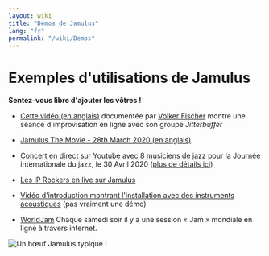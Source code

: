 ```yaml
---
layout: wiki
title: "Démos de Jamulus"
lang: "fr"
permalink: "/wiki/Demos"
---
```



# Exemples d'utilisations de Jamulus

**Sentez-vous libre d'ajouter les vôtres !**


* [Cette vidéo (en anglais)](https://youtube.com/watch?v=c8838jS2g3U) documentée par [Volker Fischer](https://sourceforge.net/u/corrados/profile/) montre une séance d'improvisation en ligne avec son groupe _Jitterbuffer_

* [Jamulus The Movie - 28th March 2020 (en anglais)](https://www.youtube.com/watch?v=2x-gwMmVK-s)

* [Concert en direct sur Youtube avec 8 musiciens de jazz](https://www.youtube.com/watch?v=MpSIYxZMHw8&t=3307s) pour la Journée internationale du jazz, le 30 Avril 2020 ([plus de détails ici](https://sourceforge.net/p/llcon/discussion/533517/thread/070485619d/#6b71)) 

* [Les IP Rockers en live sur Jamulus](https://soundcloud.com/dematteoss/sets/the-ip-rockers-live-on-jamulus)

* [Vidéo d'introduction montrant l'installation avec des instruments acoustiques](https://www.youtube.com/watch?v=lB4ZxDb9vnU) (pas vraiment une démo)
* [WorldJam](https://worldjam.vip/) Chaque samedi soir il y a une session « Jam » mondiale en ligne à travers internet.

![Un bœuf Jamulus typique !](https://user-images.githubusercontent.com/4561747/79686157-1f1c1380-8236-11ea-9fdb-8a791dd2713f.png)
